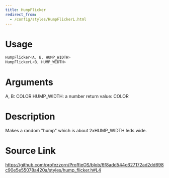 ```yaml
---
title: HumpFlicker
redirect_from:
  - /config/styles/HumpFlickerL.html
---
```


# Usage
```cpp
HumpFlicker<A, B, HUMP_WIDTH>
HumpFlickerL<B, HUMP_WIDTH>
```

# Arguments
A, B: COLOR
HUMP_WIDTH: a number
return value: COLOR

# Description
Makes a random "hump" which is about 2xHUMP_WIDTH leds wide.

# Source Link
https://github.com/profezzorn/ProffieOS/blob/6f8add544c627172ad2dd698c90e5e55078a420a/styles/hump_flicker.h#L4
